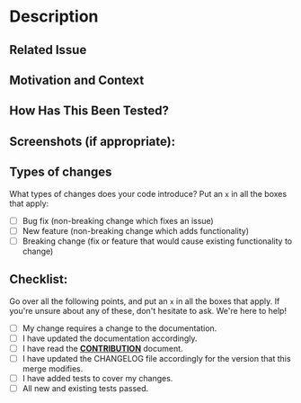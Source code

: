 # Description

<!-- Please describe your pull request in detail.-->

## Related Issue

<!-- Please link to the issue here-->

<!-- If no issue exsits for your pull request, please use a draft pull requests for discussion purposes-->

## Motivation and Context

<!-- Why is this change required? What problem does it solve? -->

## How Has This Been Tested?

<!-- * Please describe in detail how you tested your changes.
* Include details of your testing environment, and the tests you ran to see how your change affects other areas of the code, etc.-->

## Screenshots (if appropriate):

## Types of changes

What types of changes does your code introduce? Put an `x` in all the boxes that apply:
- [ ] Bug fix (non-breaking change which fixes an issue)
- [ ] New feature (non-breaking change which adds functionality)
- [ ] Breaking change (fix or feature that would cause existing functionality to change)

## Checklist:

Go over all the following points, and put an `x` in all the boxes that apply. If you're unsure about any of these, don't hesitate to ask. We're here to help!

- [ ] My change requires a change to the documentation.
- [ ] I have updated the documentation accordingly.
- [ ] I have read the **[CONTRIBUTION](https://github.com/rubrikinc/welcome-to-rubrik-build/blob/master/CONTRIBUTING.md)** document.
- [ ] I have updated the CHANGELOG file accordingly for the version that this merge modifies.
- [ ] I have added tests to cover my changes.
- [ ] All new and existing tests passed.
